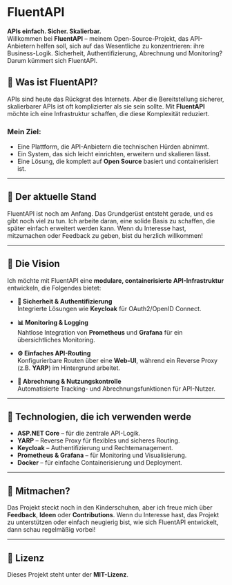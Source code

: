 ﻿# **FluentAPI**

**APIs einfach. Sicher. Skalierbar.**  
Willkommen bei **FluentAPI** – meinem Open-Source-Projekt, das API-Anbietern helfen soll, sich auf das Wesentliche zu konzentrieren: ihre Business-Logik. Sicherheit, Authentifizierung, Abrechnung und Monitoring? Darum kümmert sich FluentAPI.

## 🚀 Was ist FluentAPI?

APIs sind heute das Rückgrat des Internets. Aber die Bereitstellung sicherer, skalierbarer APIs ist oft komplizierter als sie sein sollte. Mit **FluentAPI** möchte ich eine Infrastruktur schaffen, die diese Komplexität reduziert.

### Mein Ziel:
- Eine Plattform, die API-Anbietern die technischen Hürden abnimmt.
- Ein System, das sich leicht einrichten, erweitern und skalieren lässt.
- Eine Lösung, die komplett auf **Open Source** basiert und containerisiert ist.

---

## 🌱 Der aktuelle Stand

FluentAPI ist noch am Anfang. Das Grundgerüst entsteht gerade, und es gibt noch viel zu tun. Ich arbeite daran, eine solide Basis zu schaffen, die später einfach erweitert werden kann. Wenn du Interesse hast, mitzumachen oder Feedback zu geben, bist du herzlich willkommen!

---

## 🔭 Die Vision

Ich möchte mit FluentAPI eine **modulare, containerisierte API-Infrastruktur** entwickeln, die Folgendes bietet:

- **🔐 Sicherheit & Authentifizierung**  
  Integrierte Lösungen wie **Keycloak** für OAuth2/OpenID Connect.

- **📊 Monitoring & Logging**  
  Nahtlose Integration von **Prometheus** und **Grafana** für ein übersichtliches Monitoring.

- **⚙️ Einfaches API-Routing**  
  Konfigurierbare Routen über eine **Web-UI**, während ein Reverse Proxy (z.B. **YARP**) im Hintergrund arbeitet.

- **💼 Abrechnung & Nutzungskontrolle**  
  Automatisierte Tracking- und Abrechnungsfunktionen für API-Nutzer.

---

## 🔧 Technologien, die ich verwenden werde

- **ASP.NET Core** – für die zentrale API-Logik.
- **YARP** – Reverse Proxy für flexibles und sicheres Routing.
- **Keycloak** – Authentifizierung und Rechtemanagement.
- **Prometheus & Grafana** – für Monitoring und Visualisierung.
- **Docker** – für einfache Containerisierung und Deployment.

---

## 🤝 Mitmachen?

Das Projekt steckt noch in den Kinderschuhen, aber ich freue mich über **Feedback**, **Ideen** oder **Contributions**. Wenn du Interesse hast, das Projekt zu unterstützen oder einfach neugierig bist, wie sich FluentAPI entwickelt, dann schau regelmäßig vorbei!

---

## 📜 Lizenz

Dieses Projekt steht unter der **MIT-Lizenz**.
